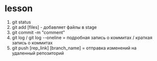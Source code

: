 # lesson

1. git status
2. git add [files] - добавляет файлы в stage
3. git commit -m "comment"
4. git log / git log --oneline = подробная запись о коммитах / краткая запись о коммитах
5. git push [rep_link] [branch_name] = отправка изменений на удаленный репозиторий